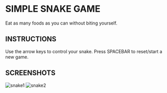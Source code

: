 # SIMPLE SNAKE GAME
Eat as many foods as you can without biting yourself.
## INSTRUCTIONS
Use the arrow keys to control your snake. 
Press SPACEBAR to reset/start a new game. 
## SCREENSHOTS
![snake1](https://user-images.githubusercontent.com/52447280/68810416-63dfc500-066e-11ea-8b76-8865e59b52ed.png)
![snake2](https://user-images.githubusercontent.com/52447280/68810420-67734c00-066e-11ea-83d6-4281d578d168.png)
